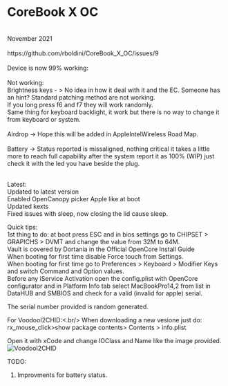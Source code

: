 # CoreBook  X   OC
<br/>
November 2021<br/>
<br/>
https://github.com/rboldini/CoreBook_X_OC/issues/9 <br/>
<br/>
Device is now 99% working:<br/>
<br/>
Not working:<br/>
Brightness keys - > No idea in how it deal with it and the EC. Someone has an hint? Standard patching method are not working.<br/>
If you long press f6 and f7 they will work randomly.<br/>
Same thing for keyboard backlight, it work but there is no way to change it from keyboard or system.<br/>
<br/>
Airdrop -> Hope this will be added in AppleIntelWireless Road Map.<br/>
<br/>
Battery -> Status reported is missaligned, nothing critical it takes a little more to reach full capability after the system report it as 100% (WIP) just check it with the led you have beside the plug.<br/>
<br/>


Latest:<br/>
Updated to latest version <br/>
Enabled OpenCanopy picker Apple like at boot<br/>
Updated kexts <br/>
Fixed issues with sleep, now closing the lid cause sleep.

Quick tips:<br/>
1st thing to do: at boot press ESC and in bios settings go to CHIPSET > GRAPICHS > DVMT and change the value from 32M to 64M.<br/>
Vault is covered by Dortania in the Official OpenCore Install Guide <br/>
When booting for first time disable Force touch from Settings.<br/>
When booting for first time go to Preferences > Keyboard > Modifier Keys and switch Command and Option values.<br/>
Before any iService Activation open the config.plist with OpenCore configurator and in Platform Info tab select MacBookPro14,2 from list in DataHUB and SMBIOS and check for a valid (invalid for apple) serial.<br/>

The serial number provided is random generated.

For VoodooI2CHID:<.br/>
When downloading a new vesione just do: <br/>
rx_mouse_click>show package contents> Contents > info.plist<br/>

Open it with xCode and change IOClass and Name like the image provided.<br/>
![VoodooI2CHID](https://user-images.githubusercontent.com/51327886/114537073-0f20ef00-9c52-11eb-9644-af826e872b7e.png)


TODO:<br/>
1.  Improvments for battery status.
